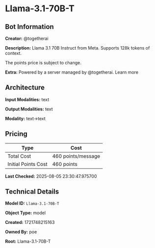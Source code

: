 # Llama-3.1-70B-T

## Bot Information

**Creator:** @togetherai

**Description:** Llama 3.1 70B Instruct from Meta. Supports 128k tokens of context.

The points price is subject to change.

**Extra:** Powered by a server managed by @togetherai. Learn more


## Architecture

**Input Modalities:** text

**Output Modalities:** text

**Modality:** text->text


## Pricing

| Type | Cost |
|------|------|
| Total Cost | 460 points/message |
| Initial Points Cost | 460 points |

**Last Checked:** 2025-08-05 23:30:47.975700


## Technical Details

**Model ID:** `Llama-3.1-70B-T`

**Object Type:** model

**Created:** 1721748215163

**Owned By:** poe

**Root:** Llama-3.1-70B-T
